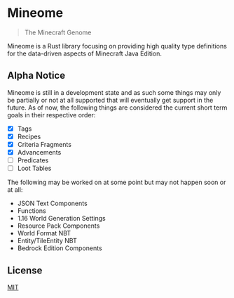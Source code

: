 # Mineome

> The Minecraft Genome

Mineome is a Rust library focusing on providing high quality type definitions for the data-driven aspects of Minecraft Java Edition.

## Alpha Notice

Mineome is still in a development state and as such some things may only be partially or not at all supported that will eventually get support in the future. As of now, the following things are considered the current short term goals in their respective order:

- [x] Tags
- [x] Recipes
- [x] Criteria Fragments
- [x] Advancements
- [ ] Predicates
- [ ] Loot Tables

The following may be worked on at some point but may not happen soon or at all:

- JSON Text Components
- Functions
- 1.16 World Generation Settings
- Resource Pack Components
- World Format NBT
- Entity/TileEntity NBT
- Bedrock Edition Components

## License

[MIT](https://choosealicense.com/licenses/mit/)
